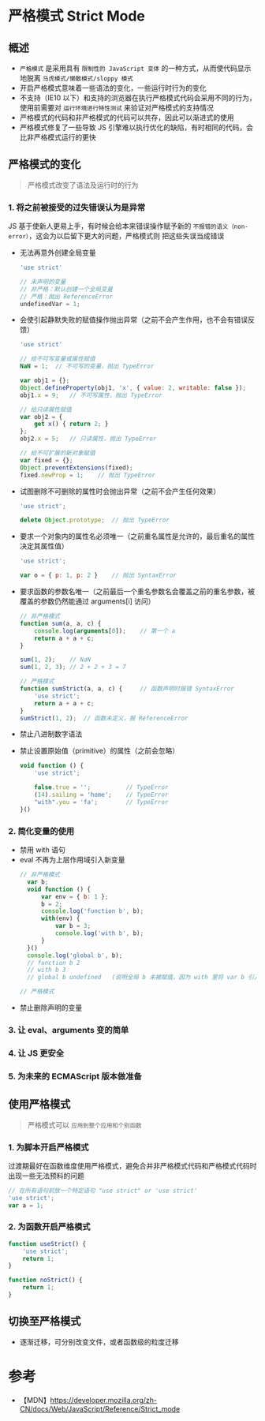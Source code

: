 # 严格模式 Strict Mode

## 概述
* `严格模式` 是采用具有 `限制性的 JavaScript 变体` 的一种方式，从而使代码显示地脱离 `马虎模式/懒散模式/sloppy 模式`
* 开启严格模式意味着一些语法的变化，一些运行时行为的变化
* 不支持（IE10 以下）和支持的浏览器在执行严格模式代码会采用不同的行为，使用前需要对 `运行环境进行特性测试` 来验证对严格模式的支持情况
* 严格模式的代码和非严格模式的代码可以共存，因此可以渐进式的使用
* 严格模式修复了一些导致 JS 引擎难以执行优化的缺陷，有时相同的代码，会比非严格模式运行的更快

## 严格模式的变化
>严格模式改变了语法及运行时的行为
### 1. 将之前被接受的过失错误认为是异常
JS 基于使新人更易上手，有时候会给本来错误操作赋予新的 `不报错的语义（non-error）`，这会为以后留下更大的问题，严格模式则 把这些失误当成错误   
* 无法再意外创建全局变量
    ```javascript
    'use strict'

    // 未声明的变量
    // 非严格：默认创建一个全局变量
    // 严格：抛出 ReferenceError
    undefinedVar = 1;
    ```
* 会使引起静默失败的赋值操作抛出异常（之前不会产生作用，也不会有错误反馈）
  ```javascript
  'use strict'

  // 给不可写变量或属性赋值
  NaN = 1;  // 不可写的变量，抛出 TypeError

  var obj1 = {};
  Object.defineProperty(obj1, 'x', { value: 2, writable: false });
  obj1.x = 9;   // 不可写属性，抛出 TypeError

  // 给只读属性赋值
  var obj2 = {
      get x() { return 2; }
  };
  obj2.x = 5;   // 只读属性，抛出 TypeError
  
  // 给不可扩展的新对象赋值
  var fixed = {};
  Object.preventExtensions(fixed);
  fixed.newProp = 1;    // 抛出 TypeError
  ```

* 试图删除不可删除的属性时会抛出异常（之前不会产生任何效果）
  ```javascript
  'use strict';

  delete Object.prototype;  // 抛出 TypeError
  ```
* 要求一个对象内的属性名必须唯一（之前重名属性是允许的，最后重名的属性决定其属性值）
  ```javascript
  'use strict';

  var o = { p: 1, p: 2 }    // 抛出 SyntaxError
  ```
* 要求函数的参数名唯一（之前最后一个重名参数名会覆盖之前的重名参数，被覆盖的参数仍然能通过 arguments[i] 访问）
  ```javascript
  // 非严格模式
  function sum(a, a, c) {
      console.log(arguments[0]);    // 第一个 a
      return a + a + c;
  }

  sum(1, 2);    // NaN
  sum(1, 2, 3); // 2 + 2 + 3 = 7

  // 严格模式
  function sumStrict(a, a, c) {     // 函数声明时报错 SyntaxError
      'use strict';
      return a + a + c;
  }
  sumStrict(1, 2);  // 函数未定义，报 ReferenceError
  ```
* 禁止八进制数字语法
* 禁止设置原始值（primitive）的属性（之前会忽略）
  ```javascript
  void function () {
      'use strict';

      false.true = '';          // TypeError
      (14).sailing = 'home';    // TypeError
      "with".you = 'fa';        // TypeError
  }()
  ```

### 2. 简化变量的使用
* 禁用 with 语句
* eval 不再为上层作用域引入新变量
  ```javascript
  // 非严格模式
    var b;
    void function () {
        var env = { b: 1 };
        b = 2;
        console.log('function b', b);
        with(env) {
            var b = 3;
            console.log('with b', b);
        }
    }()
    console.log('global b', b);
    // function b 2
    // with b 3
    // global b undefined   (说明全局 b 未被赋值，因为 with 里将 var b 引入到了上层函数中)

  // 严格模式
  ```
* 禁止删除声明的变量

### 3. 让 eval、arguments 变的简单

### 4. 让 JS 更安全

### 5. 为未来的 ECMAScript 版本做准备

## 使用严格模式
>严格模式可以 `应用到整个应用和个别函数`
### 1. 为脚本开启严格模式
过渡期最好在函数维度使用严格模式，避免合并非严格模式代码和严格模式代码时出现一些无法预料的问题
```javascript
// 在所有语句前放一个特定语句 "use strict" or 'use strict'
'use strict';
var a = 1;
```

### 2. 为函数开启严格模式
```javascript
function useStrict() {
    'use strict';
    return 1;
}

function noStrict() {
    return 1;
}
```

## 切换至严格模式
* 逐渐迁移，可分别改变文件，或者函数级的粒度迁移

# 参考
* 【MDN】https://developer.mozilla.org/zh-CN/docs/Web/JavaScript/Reference/Strict_mode
